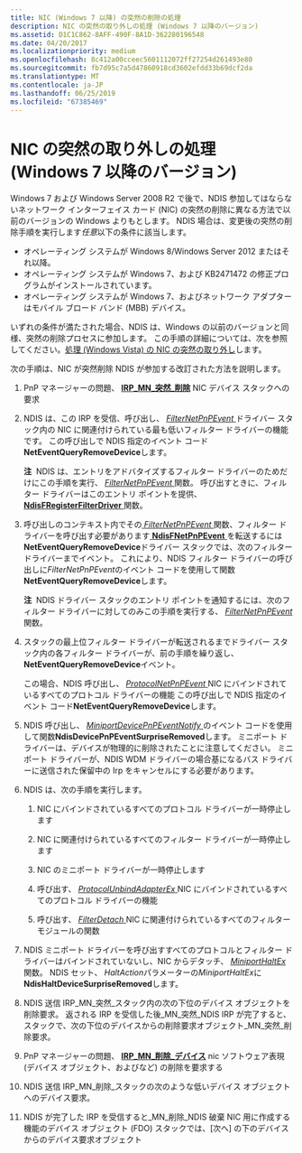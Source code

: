 ```yaml
---
title: NIC (Windows 7 以降) の突然の削除の処理
description: NIC の突然の取り外しの処理 (Windows 7 以降のバージョン)
ms.assetid: D1C1C862-8AFF-490F-8A1D-362280196548
ms.date: 04/20/2017
ms.localizationpriority: medium
ms.openlocfilehash: 8c412a00cceec5601112072ff27254d261493e80
ms.sourcegitcommit: fb7d95c7a5d47860918cd3602efdd33b69dcf2da
ms.translationtype: MT
ms.contentlocale: ja-JP
ms.lasthandoff: 06/25/2019
ms.locfileid: "67385469"
---
```

# <a name="processing-the-surprise-removal-of-a-nic-windows-7-and-later-versions"></a>NIC の突然の取り外しの処理 (Windows 7 以降のバージョン)





Windows 7 および Windows Server 2008 R2 で後で、NDIS 参加してはならないネットワーク インターフェイス カード (NIC) の突然の削除に異なる方法で以前のバージョンの Windows よりもとします。 NDIS 場合は、変更後の突然の削除手順を実行します*任意*以下の条件に該当します。

-   オペレーティング システムが Windows 8/Windows Server 2012 またはそれ以降。
-   オペレーティング システムが Windows 7、および KB2471472 の修正プログラムがインストールされています。
-   オペレーティング システムが Windows 7、およびネットワーク アダプターはモバイル ブロード バンド (MBB) デバイス。

いずれの条件が満たされた場合、NDIS は、Windows の以前のバージョンと同様、突然の削除プロセスに参加します。 この手順の詳細については、次を参照してください。[処理 (Windows Vista) の NIC の突然の取り外し](processing-the-surprise-removal-of-a-nic--windows-vista-.md)します。

次の手順は、NIC が突然削除 NDIS が参加する改訂された方法を説明します。

1.  PnP マネージャーの問題、 [ **IRP\_MN\_突然\_削除**](https://docs.microsoft.com/windows-hardware/drivers/kernel/irp-mn-surprise-removal) NIC デバイス スタックへの要求

2.  NDIS は、この IRP を受信、呼び出し、 [ *FilterNetPnPEvent* ](https://docs.microsoft.com/windows-hardware/drivers/ddi/content/ndis/nc-ndis-filter_net_pnp_event)ドライバー スタック内の NIC に関連付けられている最も低いフィルター ドライバーの機能です。 この呼び出しで NDIS 指定のイベント コード**NetEventQueryRemoveDevice**します。

    **注**  NDIS は、エントリをアドバタイズするフィルター ドライバーのためだけにこの手順を実行、 [ *FilterNetPnPEvent* ](https://docs.microsoft.com/windows-hardware/drivers/ddi/content/ndis/nc-ndis-filter_net_pnp_event)関数。 呼び出すときに、フィルター ドライバーはこのエントリ ポイントを提供、 [ **NdisFRegisterFilterDriver** ](https://docs.microsoft.com/windows-hardware/drivers/ddi/content/ndis/nf-ndis-ndisfregisterfilterdriver)関数。

     

3.  呼び出しのコンテキスト内でその[ *FilterNetPnPEvent* ](https://docs.microsoft.com/windows-hardware/drivers/ddi/content/ndis/nc-ndis-filter_net_pnp_event)関数、フィルター ドライバーを呼び出す必要があります[ **NdisFNetPnPEvent** ](https://docs.microsoft.com/windows-hardware/drivers/ddi/content/ndis/nf-ndis-ndisfnetpnpevent)を転送するには**NetEventQueryRemoveDevice**ドライバー スタックでは、次のフィルター ドライバーまでイベント。 これにより、NDIS フィルター ドライバーの呼び出しに*FilterNetPnPEvent*のイベント コードを使用して関数**NetEventQueryRemoveDevice**します。

    **注**  NDIS ドライバー スタックのエントリ ポイントを通知するには、次のフィルター ドライバーに対してのみこの手順を実行する、 [ *FilterNetPnPEvent* ](https://docs.microsoft.com/windows-hardware/drivers/ddi/content/ndis/nc-ndis-filter_net_pnp_event)関数。

     

4.  スタックの最上位フィルター ドライバーが転送されるまでドライバー スタック内の各フィルター ドライバーが、前の手順を繰り返し、 **NetEventQueryRemoveDevice**イベント。

    この場合、NDIS 呼び出し、 [ *ProtocolNetPnPEvent* ](https://docs.microsoft.com/windows-hardware/drivers/ddi/content/ndis/nc-ndis-protocol_net_pnp_event) NIC にバインドされているすべてのプロトコル ドライバーの機能 この呼び出しで NDIS 指定のイベント コード**NetEventQueryRemoveDevice**します。

5.  NDIS 呼び出し、 [ *MiniportDevicePnPEventNotify* ](https://docs.microsoft.com/windows-hardware/drivers/ddi/content/ndis/nc-ndis-miniport_device_pnp_event_notify)のイベント コードを使用して関数**NdisDevicePnPEventSurpriseRemoved**します。 ミニポート ドライバーは、デバイスが物理的に削除されたことに注意してください。 ミニポート ドライバーが、NDIS WDM ドライバーの場合基になるバス ドライバーに送信された保留中の Irp をキャンセルにする必要があります。

6.  NDIS は、次の手順を実行します。

    1.  NIC にバインドされているすべてのプロトコル ドライバーが一時停止します

    2.  NIC に関連付けられているすべてのフィルター ドライバーが一時停止します

    3.  NIC のミニポート ドライバーが一時停止します

    4.  呼び出す、 [ *ProtocolUnbindAdapterEx* ](https://docs.microsoft.com/windows-hardware/drivers/ddi/content/ndis/nc-ndis-protocol_unbind_adapter_ex) NIC にバインドされているすべてのプロトコル ドライバーの機能

    5.  呼び出す、 [ *FilterDetach* ](https://docs.microsoft.com/windows-hardware/drivers/ddi/content/ndis/nc-ndis-filter_detach) NIC に関連付けられているすべてのフィルター モジュールの関数

7.  NDIS ミニポート ドライバーを呼び出すすべてのプロトコルとフィルター ドライバーはバインドされていないし、NIC からデタッチ、 [ *MiniportHaltEx* ](https://docs.microsoft.com/windows-hardware/drivers/ddi/content/ndis/nc-ndis-miniport_halt)関数。 NDIS セット、 *HaltAction*パラメーターの*MiniportHaltEx*に**NdisHaltDeviceSurpriseRemoved**します。

8.  NDIS 送信 IRP\_MN\_突然\_スタック内の次の下位のデバイス オブジェクトを削除要求。 返される IRP を受信した後\_MN\_突然\_NDIS IRP が完了すると、スタックで、次の下位のデバイスからの削除要求オブジェクト\_MN\_突然\_削除要求。

9.  PnP マネージャーの問題、 [ **IRP\_MN\_削除\_デバイス**](https://docs.microsoft.com/windows-hardware/drivers/kernel/irp-mn-remove-device) nic ソフトウェア表現 (デバイス オブジェクト、およびなど) の削除を要求する

10. NDIS 送信 IRP\_MN\_削除\_スタックの次のような低いデバイス オブジェクトへのデバイス要求。

11. NDIS が完了した IRP を受信すると\_MN\_削除\_NDIS 破棄 NIC 用に作成する機能のデバイス オブジェクト (FDO) スタックでは、[次へ] の下のデバイスからのデバイス要求オブジェクト

 

 





